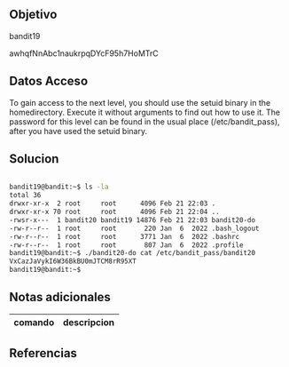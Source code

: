 
## Objetivo
bandit19   

awhqfNnAbc1naukrpqDYcF95h7HoMTrC
## Datos Acceso
To gain access to the next level, you should use the setuid binary in the homedirectory. Execute it without arguments to find out how to use it. The password for this level can be found in the usual place (/etc/bandit_pass), after you have used the setuid binary.
## Solucion
```bash

bandit19@bandit:~$ ls -la
total 36
drwxr-xr-x  2 root     root      4096 Feb 21 22:03 .
drwxr-xr-x 70 root     root      4096 Feb 21 22:04 ..
-rwsr-x---  1 bandit20 bandit19 14876 Feb 21 22:03 bandit20-do
-rw-r--r--  1 root     root       220 Jan  6  2022 .bash_logout
-rw-r--r--  1 root     root      3771 Jan  6  2022 .bashrc
-rw-r--r--  1 root     root       807 Jan  6  2022 .profile
bandit19@bandit:~$ ./bandit20-do cat /etc/bandit_pass/bandit20
VxCazJaVykI6W36BkBU0mJTCM8rR95XT
bandit19@bandit:~$ 

```
## Notas adicionales
| comando |  descripcion|
|---|----|


## Referencias



